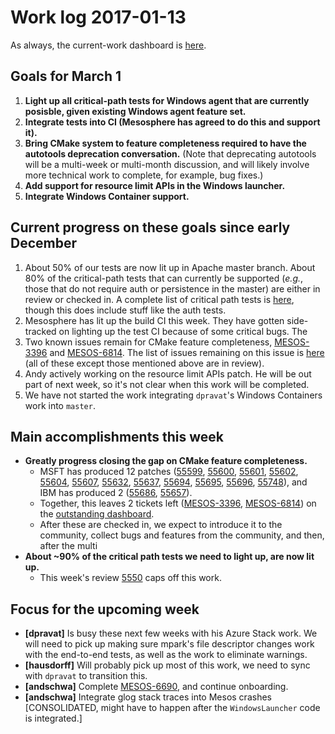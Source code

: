 # Work log 2017-01-13

As always, the current-work dashboard is [here](https://issues.apache.org/jira/secure/Dashboard.jspa?selectPageId=12327654#).

## Goals for March 1

1. **Light up all critical-path tests for Windows agent that are currently posisble, given existing Windows agent feature set.**
1. **Integrate tests into CI (Mesosphere has agreed to do this and support it).**
1. **Bring CMake system to feature completeness required to have the autotools deprecation conversation.** (Note that deprecating autotools will be a multi-week or multi-month discussion, and will likely involve more technical work to complete, for example, bug fixes.)
1. **Add support for resource limit APIs in the Windows launcher.**
1. **Integrate Windows Container support.**

## Current progress on these goals since early December

1. About 50% of our tests are now lit up in Apache master branch. About 80% of the critical-path tests that can currently be supported (_e.g._, those that do not require auth or persistence in the master) are either in review or checked in. A complete list of critical path tests is [here](https://issues.apache.org/jira/browse/MESOS-6695), though this does include stuff like the auth tests.
1. Mesosphere has lit up the build CI this week. They have gotten side-tracked on lighting up the test CI because of some critical bugs. The
1. Two known issues remain for CMake feature completeness, [MESOS-3396](https://issues.apache.org/jira/browse/MESOS-3396) and [MESOS-6814](https://issues.apache.org/jira/browse/MESOS-6814). The list of issues remaining on this issue is [here](https://issues.apache.org/jira/issues/?jql=(labels%20%3D%20windows-mvp%20OR%20labels%20%3D%20microsoft)%20and%20labels%20%3D%20cmake%20AND%20project%20%3D%20Mesos%20AND%20status%20in%20(Open%2C%20Accepted)) (all of these except those mentioned above are in review).
1. Andy actively working on the resource limit APIs patch. He will be out part of next week, so it's not clear when this work will be completed.
1. We have not started the work integrating `dpravat`'s Windows Containers work into `master`.

## Main accomplishments this week

* **Greatly progress closing the gap on CMake feature completeness.**
  * MSFT has produced 12 patches ([55599](https://reviews.apache.org/r/55599/), [55600](https://reviews.apache.org/r/55600/), [55601](https://reviews.apache.org/r/55601/), [55602](https://reviews.apache.org/r/55602/), [55604](https://reviews.apache.org/r/55604/), [55607](https://reviews.apache.org/r/55607/), [55632](https://reviews.apache.org/r/55632/), [55637](https://reviews.apache.org/r/55637/), [55694](https://reviews.apache.org/r/55694/), [55695](https://reviews.apache.org/r/55695/), [55696](https://reviews.apache.org/r/55696/), [55748](https://reviews.apache.org/r/55748/)), and IBM has produced 2 ([55686](https://reviews.apache.org/r/55686/), [55657](https://reviews.apache.org/r/55657/)).
  * Together, this leaves 2 tickets left ([MESOS-3396](https://issues.apache.org/jira/browse/MESOS-3396), [MESOS-6814](https://issues.apache.org/jira/browse/MESOS-6814)) on the [outstanding dashboard](https://issues.apache.org/jira/issues/?jql=(labels%20%3D%20windows-mvp%20OR%20labels%20%3D%20microsoft)).
  * After these are checked in, we expect to introduce it to the community, collect bugs and features from the community, and then, after the multi
* **About ~90% of the critical path tests we need to light up, are now lit up.**
  * This week's review [5550](https://reviews.apache.org/r/55550/) caps off this work.

## Focus for the upcoming week

* **[dpravat]** Is busy these next few weeks with his Azure Stack work. We will need to pick up making sure mpark's file descriptor changes work with the end-to-end tests, as well as the work to eliminate warnings.
* **[hausdorff]** Will probably pick up most of this work, we need to sync with `dpravat` to transition this.
* **[andschwa]** Complete [MESOS-6690](https://issues.apache.org/jira/browse/MESOS-6690), and continue onboarding.
* **[andschwa]** Integrate glog stack traces into Mesos crashes [CONSOLIDATED, might have to happen after the `WindowsLauncher` code is integrated.]